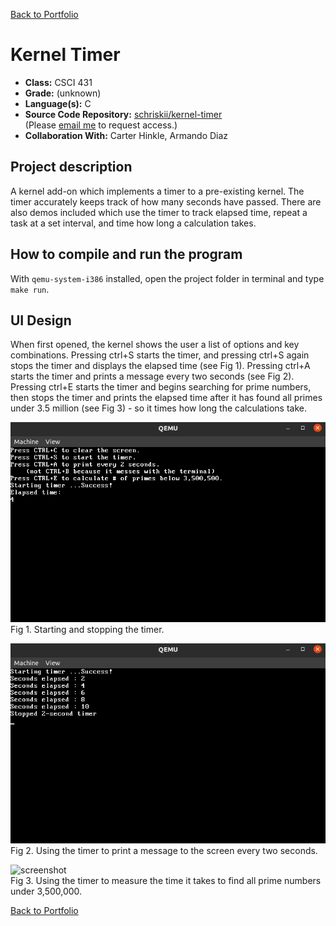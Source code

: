 [Back to Portfolio](./)

Kernel Timer
===============

-   **Class:** CSCI 431
-   **Grade:** (unknown)
-   **Language(s):** C
-   **Source Code Repository:** [schriskii/kernel-timer](https://github.com/schriskii/kernel-timer)  
    (Please [email me](mailto:sckoenig@csustudent.net?subject=GitHub%20Access) to request access.)
-   **Collaboration With:** Carter Hinkle, Armando Diaz

## Project description

A kernel add-on which implements a timer to a pre-existing kernel. The timer accurately keeps track of how many seconds have passed. There are also demos included which use the timer to track elapsed time, repeat a task at a set interval, and time how long a calculation takes.

## How to compile and run the program

With `qemu-system-i386` installed, open the project folder in terminal and type `make run`.

## UI Design

When first opened, the kernel shows the user a list of options and key combinations. Pressing ctrl+S starts the timer, and pressing ctrl+S again stops the timer and displays the elapsed time (see Fig 1). Pressing ctrl+A starts the timer and prints a message every two seconds (see Fig 2). Pressing ctrl+E starts the timer and begins searching for prime numbers, then stops the timer and prints the elapsed time after it has found all primes under 3.5 million (see Fig 3) - so it times how long the calculations take.

![screenshot](images/kernel1.png)  
Fig 1. Starting and stopping the timer.

![screenshot](images/kernel2.png)  
Fig 2. Using the timer to print a message to the screen every two seconds.

![screenshot](kernel3.png)  
Fig 3. Using the timer to measure the time it takes to find all prime numbers under 3,500,000.

[Back to Portfolio](./)

